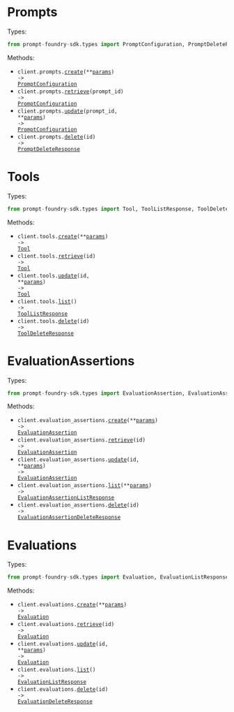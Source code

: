 # Prompts

Types:

```python
from prompt-foundry-sdk.types import PromptConfiguration, PromptDeleteResponse
```

Methods:

- <code title="post /sdk/v1/prompts">client.prompts.<a href="./src/prompt-foundry-sdk/resources/prompts.py">create</a>(\*\*<a href="src/prompt-foundry-sdk/types/prompt_create_params.py">params</a>) -> <a href="./src/prompt-foundry-sdk/types/prompt_configuration.py">PromptConfiguration</a></code>
- <code title="get /sdk/v1/prompts/{promptId}">client.prompts.<a href="./src/prompt-foundry-sdk/resources/prompts.py">retrieve</a>(prompt_id) -> <a href="./src/prompt-foundry-sdk/types/prompt_configuration.py">PromptConfiguration</a></code>
- <code title="put /sdk/v1/prompts/{promptId}">client.prompts.<a href="./src/prompt-foundry-sdk/resources/prompts.py">update</a>(prompt_id, \*\*<a href="src/prompt-foundry-sdk/types/prompt_update_params.py">params</a>) -> <a href="./src/prompt-foundry-sdk/types/prompt_configuration.py">PromptConfiguration</a></code>
- <code title="delete /sdk/v1/prompts/{id}">client.prompts.<a href="./src/prompt-foundry-sdk/resources/prompts.py">delete</a>(id) -> <a href="./src/prompt-foundry-sdk/types/prompt_delete_response.py">PromptDeleteResponse</a></code>

# Tools

Types:

```python
from prompt-foundry-sdk.types import Tool, ToolListResponse, ToolDeleteResponse
```

Methods:

- <code title="post /sdk/v1/tools">client.tools.<a href="./src/prompt-foundry-sdk/resources/tools.py">create</a>(\*\*<a href="src/prompt-foundry-sdk/types/tool_create_params.py">params</a>) -> <a href="./src/prompt-foundry-sdk/types/tool.py">Tool</a></code>
- <code title="get /sdk/v1/tools/{id}">client.tools.<a href="./src/prompt-foundry-sdk/resources/tools.py">retrieve</a>(id) -> <a href="./src/prompt-foundry-sdk/types/tool.py">Tool</a></code>
- <code title="put /sdk/v1/tools/{id}">client.tools.<a href="./src/prompt-foundry-sdk/resources/tools.py">update</a>(id, \*\*<a href="src/prompt-foundry-sdk/types/tool_update_params.py">params</a>) -> <a href="./src/prompt-foundry-sdk/types/tool.py">Tool</a></code>
- <code title="get /sdk/v1/tools">client.tools.<a href="./src/prompt-foundry-sdk/resources/tools.py">list</a>() -> <a href="./src/prompt-foundry-sdk/types/tool_list_response.py">ToolListResponse</a></code>
- <code title="delete /sdk/v1/tools/{id}">client.tools.<a href="./src/prompt-foundry-sdk/resources/tools.py">delete</a>(id) -> <a href="./src/prompt-foundry-sdk/types/tool_delete_response.py">ToolDeleteResponse</a></code>

# EvaluationAssertions

Types:

```python
from prompt-foundry-sdk.types import EvaluationAssertion, EvaluationAssertionListResponse, EvaluationAssertionDeleteResponse
```

Methods:

- <code title="post /sdk/v1/evaluation-assertions">client.evaluation_assertions.<a href="./src/prompt-foundry-sdk/resources/evaluation_assertions.py">create</a>(\*\*<a href="src/prompt-foundry-sdk/types/evaluation_assertion_create_params.py">params</a>) -> <a href="./src/prompt-foundry-sdk/types/evaluation_assertion.py">EvaluationAssertion</a></code>
- <code title="get /sdk/v1/evaluation-assertions/{id}">client.evaluation_assertions.<a href="./src/prompt-foundry-sdk/resources/evaluation_assertions.py">retrieve</a>(id) -> <a href="./src/prompt-foundry-sdk/types/evaluation_assertion.py">EvaluationAssertion</a></code>
- <code title="put /sdk/v1/evaluation-assertions/{id}">client.evaluation_assertions.<a href="./src/prompt-foundry-sdk/resources/evaluation_assertions.py">update</a>(id, \*\*<a href="src/prompt-foundry-sdk/types/evaluation_assertion_update_params.py">params</a>) -> <a href="./src/prompt-foundry-sdk/types/evaluation_assertion.py">EvaluationAssertion</a></code>
- <code title="get /sdk/v1/evaluation-assertions">client.evaluation_assertions.<a href="./src/prompt-foundry-sdk/resources/evaluation_assertions.py">list</a>(\*\*<a href="src/prompt-foundry-sdk/types/evaluation_assertion_list_params.py">params</a>) -> <a href="./src/prompt-foundry-sdk/types/evaluation_assertion_list_response.py">EvaluationAssertionListResponse</a></code>
- <code title="delete /sdk/v1/evaluation-assertions/{id}">client.evaluation_assertions.<a href="./src/prompt-foundry-sdk/resources/evaluation_assertions.py">delete</a>(id) -> <a href="./src/prompt-foundry-sdk/types/evaluation_assertion_delete_response.py">EvaluationAssertionDeleteResponse</a></code>

# Evaluations

Types:

```python
from prompt-foundry-sdk.types import Evaluation, EvaluationListResponse, EvaluationDeleteResponse
```

Methods:

- <code title="post /sdk/v1/evaluations">client.evaluations.<a href="./src/prompt-foundry-sdk/resources/evaluations.py">create</a>(\*\*<a href="src/prompt-foundry-sdk/types/evaluation_create_params.py">params</a>) -> <a href="./src/prompt-foundry-sdk/types/evaluation.py">Evaluation</a></code>
- <code title="get /sdk/v1/evaluations/{id}">client.evaluations.<a href="./src/prompt-foundry-sdk/resources/evaluations.py">retrieve</a>(id) -> <a href="./src/prompt-foundry-sdk/types/evaluation.py">Evaluation</a></code>
- <code title="put /sdk/v1/evaluations/{id}">client.evaluations.<a href="./src/prompt-foundry-sdk/resources/evaluations.py">update</a>(id, \*\*<a href="src/prompt-foundry-sdk/types/evaluation_update_params.py">params</a>) -> <a href="./src/prompt-foundry-sdk/types/evaluation.py">Evaluation</a></code>
- <code title="get /sdk/v1/evaluations">client.evaluations.<a href="./src/prompt-foundry-sdk/resources/evaluations.py">list</a>() -> <a href="./src/prompt-foundry-sdk/types/evaluation_list_response.py">EvaluationListResponse</a></code>
- <code title="delete /sdk/v1/evaluations/{id}">client.evaluations.<a href="./src/prompt-foundry-sdk/resources/evaluations.py">delete</a>(id) -> <a href="./src/prompt-foundry-sdk/types/evaluation_delete_response.py">EvaluationDeleteResponse</a></code>

